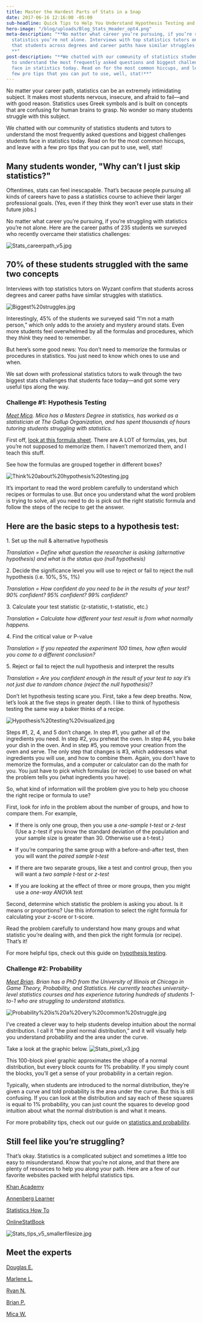 ```yaml
---
title: Master the Hardest Parts of Stats in a Snap
date: 2017-06-16 12:16:00 -05:00
sub-headline: Quick Tips to Help You Understand Hypothesis Testing and Probability
hero-image: "/blog/uploads/Blog_Stats_Header_opt4.png"
meta-description: "**No matter what career you’re pursuing, if you’re struggling with
  statistics you’re not alone. Interviews with top statistics tutors on Wyzant confirm
  that students across degrees and career paths have similar struggles with statistics.
  **"
post-description: "**We chatted with our community of statistics students and tutors
  to understand the most frequently asked questions and biggest challenges students
  face in statistics today. Read on for the most common hiccups, and leave with a
  few pro tips that you can put to use, well, stat!**"
---
```


No matter your career path, statistics can be an extremely intimidating subject. It makes most students nervous, insecure, and afraid to fail—and with good reason. Statistics uses Greek symbols and is built on concepts that are confusing for human brains to grasp. No wonder so many students struggle with this subject.

We chatted with our community of statistics students and tutors to understand the most frequently asked questions and biggest challenges students face in statistics today. Read on for the most common hiccups, and leave with a few pro tips that you can put to use, well, stat!

## Many students wonder, "Why can’t I just skip statistics?"

Oftentimes, stats can feel inescapable. That’s because people pursuing all kinds of careers have to pass a statistics course to achieve their larger professional goals. (Yes, even if they think they won’t ever use stats in their future jobs.)

No matter what career you’re pursuing, if you’re struggling with statistics you’re not alone. Here are the career paths of 235 students we surveyed who recently overcame their statistics challenges:

![Stats_careerpath_v5.jpg](/blog/uploads/Stats_careerpath_v5.jpg)

## 70% of these students struggled with the same two concepts

Interviews with top statistics tutors on Wyzant confirm that students across degrees and career paths have similar struggles with statistics.

![Biggest%20struggles.jpg](/blog/uploads/Biggest%20struggles.jpg)

Interestingly, 45% of the students we surveyed said “I’m not a math person,” which only adds to the anxiety and mystery around stats. Even more students feel overwhelmed by all the formulas and procedures, which they *think* they need to remember.

But here’s some good news: You don’t need to memorize the formulas or procedures in statistics. You just need to know which ones to use and when.

We sat down with professional statistics tutors to walk through the two biggest stats challenges that students face today—and got some very useful tips along the way.

### Challenge #1: Hypothesis Testing

*[Meet Mica](https://www.wyzant.com/match/tutor/75474730/). Mica has a Masters Degree in statistics, has worked as a statistician at The Gallup Organization, and has spent thousands of hours tutoring students struggling with statistics.*

First off, [look at this formula sheet](https://drive.google.com/file/d/0BwGwV23dlzDnSHJPN1pHLXU1Sm8/view). There are A LOT of formulas, yes, but you’re not supposed to memorize them. I haven’t memorized them, and I teach this stuff.

See how the formulas are grouped together in different boxes?

![Think%20about%20hypothesis%20testing.jpg](/blog/uploads/Think%20about%20hypothesis%20testing.jpg)

It’s important to read the word problem carefully to understand which recipes or formulas to use. But once you understand what the word problem is trying to solve, all you need to do is pick out the right statistic formula and follow the steps of the recipe to get the answer.

## Here are the basic steps to a hypothesis test:

1\. Set up the null & alternative hypothesis

*Translation = Define what question the researcher is asking (alternative hypothesis) and what is the status quo (null hypothesis)*

2\. Decide the significance level you will use to reject or fail to reject the null hypothesis (i.e. 10%, 5%, 1%)

*Translation = How confident do you need to be in the results of your test? 90% confident? 95% confident? 99% confident?*

3\. Calculate your test statistic (z-statistic, t-statistic, etc.)

*Translation = Calculate how different your test result is from what normally happens.*

4\. Find the critical value or P-value

*Translation = If you repeated the experiment 100 times, how often would you come to a different conclusion?*

5\. Reject or fail to reject the null hypothesis and interpret the results

*Translation = Are you confident enough in the result of your test to say it’s not just due to random chance (reject the null hypothesis)?*

Don’t let hypothesis testing scare you. First, take a few deep breaths. Now, let’s look at the five steps in greater depth. I like to think of hypothesis testing the same way a baker thinks of a recipe.

![Hypothesis%20testing%20visualized.jpg](/blog/uploads/Hypothesis%20testing%20visualized.jpg)

Steps #1, 2, 4, and 5 don’t change. In step #1, you gather all of the ingredients you need. In step #2, you preheat the oven. In step #4, you bake your dish in the oven. And in step #5, you remove your creation from the oven and serve. The only step that changes is #3, which addresses what ingredients you will use, and how to combine them. Again, you don’t have to memorize the formulas, and a computer or calculator can do the math for you. You just have to pick which formulas (or recipe) to use based on what the problem tells you (what ingredients you have).

So, what kind of information will the problem give you to help you choose the right recipe or formula to use?

First, look for info in the problem about the number of groups, and how to compare them. For example,

* If there is only one group, then you use a *one-sample t-test* or *z-test* (Use a z-test if you know the standard deviation of the population and your sample size is greater than 30. Otherwise use a t-test.)

* If you’re comparing the same group with a before-and-after test, then you will want the *paired sample t-test*

* If there are two separate groups, like a test and control group, then you will want a *two sample t-test* or *z-test*

* If you are looking at the effect of three or more groups, then you might use a *one-way ANOVA tes*t

Second, determine which statistic the problem is asking you about. Is it means or proportions? Use this information to select the right formula for calculating your z-score or t-score.

Read the problem carefully to understand how many groups and what statistic you’re dealing with, and then pick the right formula (or recipe). That’s it!

For more helpful tips, check out this guide on [hypothesis testing](https://www.wyzant.com/resources/lessons/math/statistics_and_probability/hypothesis_testing).

### Challenge #2: Probability

*[Meet Brian](https://www.wyzant.com/match/tutor/78150040). Brian has a PhD from the University of Illinois at Chicago in Game Theory, Probability, and Statistics. He currently teaches university-level statistics courses and has experience tutoring hundreds of students 1-to-1 who are struggling to understand statistics.*

![Probability%20is%20a%20very%20common%20struggle.jpg](/blog/uploads/Probability%20is%20a%20very%20common%20struggle.jpg)

I’ve created a clever way to help students develop intuition about the normal distribution. I call it “the pixel normal distribution,” and it will visually help you understand probability and the area under the curve.

Take a look at the graphic below.
![Stats_pixel_v3.jpg](/blog/uploads/Stats_pixel_v3.jpg)

This 100-block pixel graphic approximates the shape of a normal distribution, but every block counts for 1% probability. If you simply count the blocks, you’ll get a sense of your probability in a certain region.

Typically, when students are introduced to the normal distribution, they’re given a curve and told probability is the area under the curve. But this is still confusing. If you can look at the distribution and say each of these squares is equal to 1% probability, you can just count the squares to develop good intuition about what the normal distribution is and what it means.

For more probability tips, check out our guide on [statistics and probability](https://www.wyzant.com/resources/lessons/math/statistics_and_probability).

## Still feel like you’re struggling?

That’s okay. Statistics is a complicated subject and sometimes a little too easy to misunderstand. Know that you’re not alone, and that there are plenty of resources to help you along your path. Here are a few of our favorite websites packed with helpful statistics tips.

[Khan Academy](www.khanacademy.org/math/statistics-probability)

[Annenberg Learner](www.learner.org/courses/againstallodds/index.html)

[Statistics How To](www.statisticshowto.com/probability-and-statistics/)

[OnlineStatBook](http://onlinestatbook.com/)

![Stats_tips_v5_smallerfilesize.jpg](/blog/uploads/Stats_tips_v5_smallerfilesize.jpg)

## Meet the experts

[Douglas E.](https://www.wyzant.com/match/tutor/85890224)

[Marlene L.](https://www.wyzant.com/match/tutor/76812940)

[Ryan N.](https://www.wyzant.com/match/tutor/76086620)

[Brian P.](https://www.wyzant.com/match/tutor/78150040)

[Mica W.](https://www.wyzant.com/match/tutor/75474730)